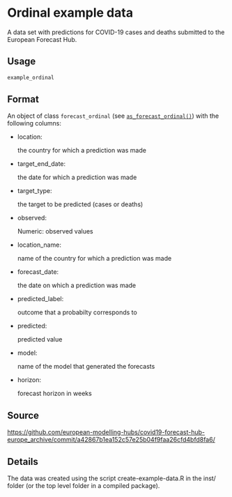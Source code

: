 # Ordinal example data

A data set with predictions for COVID-19 cases and deaths submitted to
the European Forecast Hub.

## Usage

``` r
example_ordinal
```

## Format

An object of class `forecast_ordinal` (see
[`as_forecast_ordinal()`](https://epiforecasts.io/scoringutils/dev/reference/as_forecast_ordinal.md))
with the following columns:

- location:

  the country for which a prediction was made

- target_end_date:

  the date for which a prediction was made

- target_type:

  the target to be predicted (cases or deaths)

- observed:

  Numeric: observed values

- location_name:

  name of the country for which a prediction was made

- forecast_date:

  the date on which a prediction was made

- predicted_label:

  outcome that a probabilty corresponds to

- predicted:

  predicted value

- model:

  name of the model that generated the forecasts

- horizon:

  forecast horizon in weeks

## Source

<https://github.com/european-modelling-hubs/covid19-forecast-hub-europe_archive/commit/a42867b1ea152c57e25b04f9faa26cfd4bfd8fa6/>

## Details

The data was created using the script create-example-data.R in the inst/
folder (or the top level folder in a compiled package).

